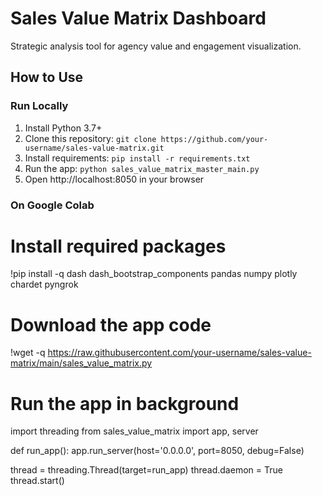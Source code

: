# Sales Value Matrix Dashboard

Strategic analysis tool for agency value and engagement visualization.

## How to Use

### Run Locally
1. Install Python 3.7+
2. Clone this repository: `git clone https://github.com/your-username/sales-value-matrix.git`
3. Install requirements: `pip install -r requirements.txt`
4. Run the app: `python sales_value_matrix_master_main.py`
5. Open http://localhost:8050 in your browser

### On Google Colab
# Install required packages
!pip install -q dash dash_bootstrap_components pandas numpy plotly chardet pyngrok

# Download the app code
!wget -q https://raw.githubusercontent.com/your-username/sales-value-matrix/main/sales_value_matrix.py

# Run the app in background
import threading
from sales_value_matrix import app, server

def run_app():
    app.run_server(host='0.0.0.0', port=8050, debug=False)

thread = threading.Thread(target=run_app)
thread.daemon = True
thread.start()

